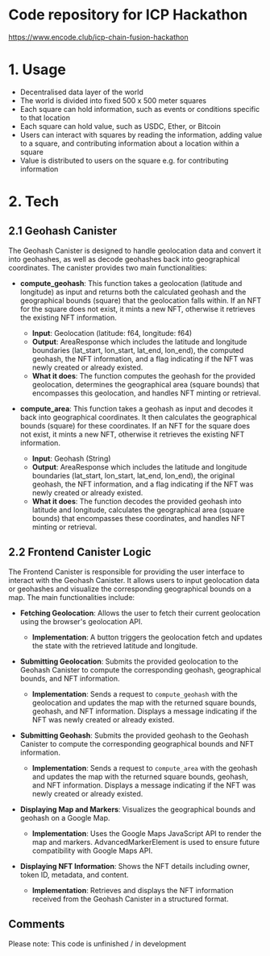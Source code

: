 # Code repository for ICP Hackathon 

https://www.encode.club/icp-chain-fusion-hackathon

# 1. Usage

- Decentralised data layer of the world
- The world is divided into fixed 500 x 500 meter squares
- Each square can hold information, such as events or conditions specific to that location
- Each square can hold value, such as USDC, Ether, or Bitcoin
- Users can interact with squares by reading the information, adding value to a square, and contributing information about a location within a square
- Value is distributed to users on the square e.g. for contributing information

# 2. Tech

## 2.1 Geohash Canister

The Geohash Canister is designed to handle geolocation data and convert it into geohashes, as well as decode geohashes back into geographical coordinates. The canister provides two main functionalities:

- **compute_geohash**: This function takes a geolocation (latitude and longitude) as input and returns both the calculated geohash and the geographical bounds (square) that the geolocation falls within. If an NFT for the square does not exist, it mints a new NFT, otherwise it retrieves the existing NFT information.
    - **Input**: Geolocation (latitude: f64, longitude: f64)
    - **Output**: AreaResponse which includes the latitude and longitude boundaries (lat_start, lon_start, lat_end, lon_end), the computed geohash, the NFT information, and a flag indicating if the NFT was newly created or already existed.
    - **What it does**: The function computes the geohash for the provided geolocation, determines the geographical area (square bounds) that encompasses this geolocation, and handles NFT minting or retrieval.

- **compute_area**: This function takes a geohash as input and decodes it back into geographical coordinates. It then calculates the geographical bounds (square) for these coordinates. If an NFT for the square does not exist, it mints a new NFT, otherwise it retrieves the existing NFT information.
    - **Input**: Geohash (String)
    - **Output**: AreaResponse which includes the latitude and longitude boundaries (lat_start, lon_start, lat_end, lon_end), the original geohash, the NFT information, and a flag indicating if the NFT was newly created or already existed.
    - **What it does**: The function decodes the provided geohash into latitude and longitude, calculates the geographical area (square bounds) that encompasses these coordinates, and handles NFT minting or retrieval.

## 2.2 Frontend Canister Logic

The Frontend Canister is responsible for providing the user interface to interact with the Geohash Canister. It allows users to input geolocation data or geohashes and visualize the corresponding geographical bounds on a map. The main functionalities include:

- **Fetching Geolocation**: Allows the user to fetch their current geolocation using the browser's geolocation API.
    - **Implementation**: A button triggers the geolocation fetch and updates the state with the retrieved latitude and longitude.

- **Submitting Geolocation**: Submits the provided geolocation to the Geohash Canister to compute the corresponding geohash, geographical bounds, and NFT information.
    - **Implementation**: Sends a request to `compute_geohash` with the geolocation and updates the map with the returned square bounds, geohash, and NFT information. Displays a message indicating if the NFT was newly created or already existed.

- **Submitting Geohash**: Submits the provided geohash to the Geohash Canister to compute the corresponding geographical bounds and NFT information.
    - **Implementation**: Sends a request to `compute_area` with the geohash and updates the map with the returned square bounds, geohash, and NFT information. Displays a message indicating if the NFT was newly created or already existed.

- **Displaying Map and Markers**: Visualizes the geographical bounds and geohash on a Google Map.
    - **Implementation**: Uses the Google Maps JavaScript API to render the map and markers. AdvancedMarkerElement is used to ensure future compatibility with Google Maps API.

- **Displaying NFT Information**: Shows the NFT details including owner, token ID, metadata, and content.
    - **Implementation**: Retrieves and displays the NFT information received from the Geohash Canister in a structured format.

## Comments
Please note:
This code is unfinished / in development